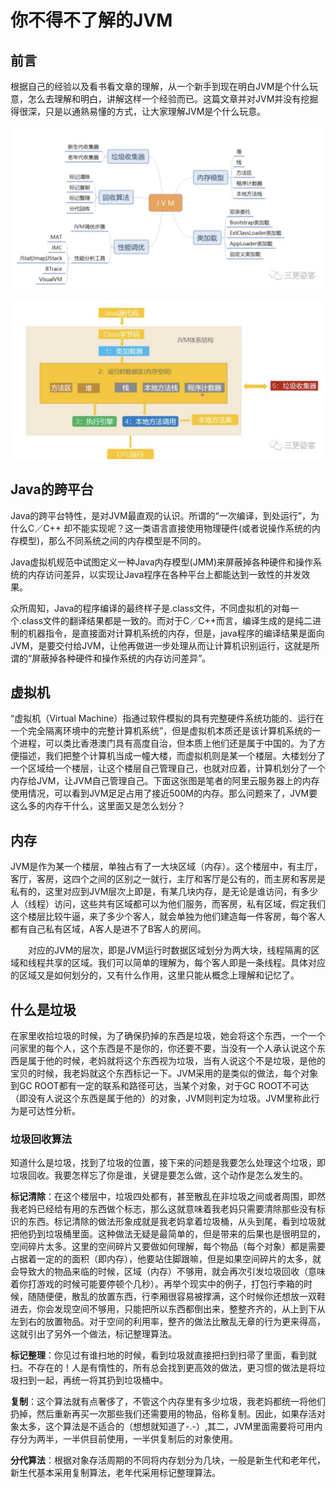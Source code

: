 # 你不得不了解的JVM

## **前言**

根据自己的经验以及看书看文章的理解，从一个新手到现在明白JVM是个什么玩意，怎么去理解和明白，讲解这样一个经验而已。这篇文章并对JVM并没有挖掘得很深，只是以通熟易懂的方式，让大家理解JVM是个什么玩意。

![img](img/你不得不了解的JVM/1.png)

![img](img/你不得不了解的JVM/2.png)



## **Java的跨平台**

Java的跨平台特性，是对JVM最直观的认识。所谓的“一次编译，到处运行”，为什么C／C++ 却不能实现呢？这一类语言直接使用物理硬件(或者说操作系统的内存模型)，那么不同系统之间的内存模型是不同的。

Java虚拟机规范中试图定义一种Java内存模型(JMM)来屏蔽掉各种硬件和操作系统的内存访问差异，以实现让Java程序在各种平台上都能达到一致性的并发效果。

众所周知，Java的程序编译的最终样子是.class文件，不同虚拟机的对每一个.class文件的翻译结果都是一致的。而对于C／C++而言，编译生成的是纯二进制的机器指令，是直接面对计算机系统的内存，但是，java程序的编译结果是面向JVM，是要交付给JVM，让他再做进一步处理从而让计算机识别运行，这就是所谓的“屏蔽掉各种硬件和操作系统的内存访问差异”。

## **虚拟机**

“虚拟机（Virtual Machine）指通过软件模拟的具有完整硬件系统功能的、运行在一个完全隔离环境中的完整计算机系统”，但是虚拟机本质还是该计算机系统的一个进程，可以类比香港澳门具有高度自治，但本质上他们还是属于中国的。为了方便描述，我们把整个计算机当成一幢大楼，而虚拟机则是某一个楼层。大楼划分了一个区域给一个楼层，让这个楼层自己管理自己，也就对应着，计算机划分了一个内存给JVM，让JVM自己管理自己。下面这张图是笔者的阿里云服务器上的内存使用情况，可以看到JVM足足占用了接近500M的内存。那么问题来了，JVM要这么多的内存干什么，这里面又是怎么划分？

## **内存**

JVM是作为某一个楼层，单独占有了一大块区域（内存）。这个楼层中，有主厅，客厅，客房，这四个之间的区别之一就行，主厅和客厅是公有的，而主房和客房是私有的，这里对应到JVM层次上即是，有某几块内存，是无论是谁访问，有多少人（线程）访问，这些共有区域都可以为他们服务，而客房，私有区域，假定我们这个楼层比较牛逼，来了多少个客人，就会单独为他们建造每一件客房，每个客人都有自己私有区域，A客人是进不了B客人的房间。

　　对应的JVM的层次，即是JVM运行时数据区域划分为两大块，线程隔离的区域和线程共享的区域。我们可以简单的理解为，每个客人即是一条线程。具体对应的区域又是如何划分的，又有什么作用，这里只能从概念上理解和记忆了。

## **什么是垃圾**

在家里收拾垃圾的时候，为了确保扔掉的东西是垃圾，她会将这个东西，一个一个问家里的每个人，这个东西是不是你的，你还要不要，当没有一个人承认说这个东西是属于他的时候，老妈就将这个东西视为垃圾，当有人说这个不是垃圾，是他的宝贝的时候，我老妈就这个东西标记一下。JVM采用的是类似的做法，每个对象到GC ROOT都有一定的联系和路径可达，当某个对象，对于GC ROOT不可达（即没有人说这个东西是属于他的）的对象，JVM则判定为垃圾。JVM里称此行为是可达性分析。

### **垃圾回收算法**

知道什么是垃圾，找到了垃圾的位置，接下来的问题是我要怎么处理这个垃圾，即垃圾回收。我要怎样忘了你是谁，关键是要怎么做，这个动作是怎么发生的。

**标记清除**：在这个楼层中，垃圾四处都有，甚至散乱在非垃圾之间或者周围，即然我老妈已经给有用的东西做个标志，那么这就意味着我老妈只需要清除那些没有标识的东西。标记清除的做法形象成就是我老妈拿着垃圾桶，从头到尾，看到垃圾就把他扔到垃圾桶里面。这种做法无疑是最简单的，但是带来的后果也是很明显的，空间碎片太多。这里的空间碎片又要做如何理解，每个物品（每个对象）都是需要占据着一定的的面积（即内存），他要站住脚跟嘛，但是如果空间碎片的太多，就会导致大的物品来临的时候，区域（内存）不够用，就会再次引发垃圾回收（意味着你打游戏的时候可能要停顿个几秒）。再举个现实中的例子，打包行李箱的时候，随随便便，散乱的放置东西，行李厢很容易被撑满，这个时候你还想放一双鞋进去，你会发现空间不够用，只能把所以东西都倒出来，整整齐齐的，从上到下从左到右的放置物品。对于空间的利用率，整齐的做法比散乱无章的行为更来得高，这就引出了另外一个做法，标记整理算法。

**标记整理**：你见过有谁扫地的时候，看到垃圾就直接把扫到扫帚了里面，看到就扫。不存在的！人是有惰性的，所有总会找到更高效的做法，更习惯的做法是将垃圾扫到一起，再统一将其扔到垃圾桶中。

**复制**：这个算法就有点奢侈了，不管这个内存里有多少垃圾，我老妈都统一将他们扔掉，然后重新再买一次那些我们还需要用的物品，俗称复制。因此，如果存活对象太多，这个算法是不适合的（想想就知道了-.-）,其二，JVM里面需要将可用内存分为两半，一半供目前使用，一半供复制后的对象使用。

**分代算法**：根据对象存活周期的不同将内存划分为几块，一般是新生代和老年代，新生代基本采用复制算法，老年代采用标记整理算法。